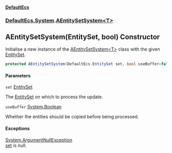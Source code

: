 #### [DefaultEcs](DefaultEcs.md 'DefaultEcs')
### [DefaultEcs.System](DefaultEcs.md#DefaultEcs.System 'DefaultEcs.System').[AEntitySetSystem&lt;T&gt;](AEntitySetSystem_T_.md 'DefaultEcs.System.AEntitySetSystem<T>')

## AEntitySetSystem(EntitySet, bool) Constructor

Initialise a new instance of the [AEntitySetSystem&lt;T&gt;](AEntitySetSystem_T_.md 'DefaultEcs.System.AEntitySetSystem<T>') class with the given [EntitySet](EntitySet.md 'DefaultEcs.EntitySet').

```csharp
protected AEntitySetSystem(DefaultEcs.EntitySet set, bool useBuffer=false);
```
#### Parameters

<a name='DefaultEcs.System.AEntitySetSystem_T_.AEntitySetSystem(DefaultEcs.EntitySet,bool).set'></a>

`set` [EntitySet](EntitySet.md 'DefaultEcs.EntitySet')

The [EntitySet](EntitySet.md 'DefaultEcs.EntitySet') on which to process the update.

<a name='DefaultEcs.System.AEntitySetSystem_T_.AEntitySetSystem(DefaultEcs.EntitySet,bool).useBuffer'></a>

`useBuffer` [System.Boolean](https://docs.microsoft.com/en-us/dotnet/api/System.Boolean 'System.Boolean')

Whether the entities should be copied before being processed.

#### Exceptions

[System.ArgumentNullException](https://docs.microsoft.com/en-us/dotnet/api/System.ArgumentNullException 'System.ArgumentNullException')  
[set](AEntitySetSystem_T_.AEntitySetSystem(EntitySet,bool).md#DefaultEcs.System.AEntitySetSystem_T_.AEntitySetSystem(DefaultEcs.EntitySet,bool).set 'DefaultEcs.System.AEntitySetSystem<T>.AEntitySetSystem(DefaultEcs.EntitySet, bool).set') is null.